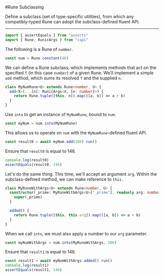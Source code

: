 #Rune Subclassing

Define a subclass (set of type-specific utilities), from which
any compatibly-typed Rune can adopt the subclass-defined fluent API.

---

```ts
import { assertEquals } from "asserts"
import { Rune, RunicArgs } from "capi"
```

The following is a Rune of `number`.

```ts
const num = Rune.constant(46)
```

We can define a Rune subclass, which implements methods that
act on the specified `T` (in this case `number`) of a given Rune.
We'll implement a simple `add` method, which sums its resolved `T`
and the supplied `n`.

```ts
class MyNumRune<U> extends Rune<number, U> {
  add<X>(...[n]: RunicArgs<X, [n: number]>) {
    return Rune.tuple([this, n]).map(([a, b]) => a + b)
  }
}
```

Use `into` to get an instance of `MyNumRune`, bound to `num`.

```ts
const myNum = num.into(MyNumRune)
```

This allows us to operate on `num` with the `MyNumRune`-defined fluent API.

```ts
const result0 = await myNum.add(100).run()
```

Ensure that `result0` is equal to 146.

```ts
console.log(result0)
assertEquals(result0, 146)
```

Let's do the same thing. This time, we'll accept an argument `arg`. Within
the subclass-defined method, we can make reference to `this.`

```ts
class MyRuneWithArgs<U> extends Rune<number, U> {
  constructor(_prime: MyRuneWithArgs<U>["_prime"], readonly arg: number) {
    super(_prime)
  }

  added() {
    return Rune.tuple([this, this.arg]).map(([a, b]) => a + b)
  }
}
```

When we call `into`, we must also apply a number to our `arg` parameter.

```ts
const myNumWithArgs = num.into(MyRuneWithArgs, 100)
```

Ensure that `result1` is equal to 146.

```ts
const result1 = await myNumWithArgs.added().run()
console.log(result1)
assertEquals(result1, 146)
```